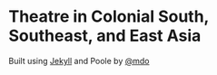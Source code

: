 # Theatre in Colonial South, Southeast, and East Asia

Built using [Jekyll](http://jekyllrb.com/) and Poole by [@mdo](https://twitter.com/mdo)
